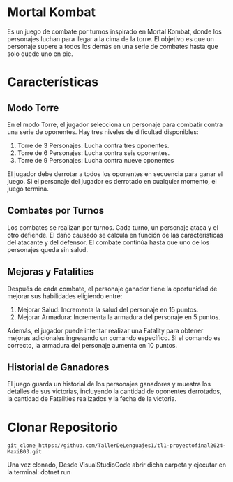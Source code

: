 # Mortal Kombat
Es un juego de combate por turnos inspirado en  Mortal Kombat, donde los personajes luchan para llegar a la cima de la torre. El objetivo es que un personaje supere a todos los demás en una serie de combates hasta que solo quede uno en pie.

# Características
## Modo Torre
En el modo Torre, el jugador selecciona un personaje para combatir contra una serie de oponentes. Hay tres niveles de dificultad disponibles:
1. Torre de 3 Personajes: Lucha contra tres oponentes.
2. Torre de 6 Personajes: Lucha contra seis oponentes.
3. Torre de 9 Personajes: Lucha contra nueve oponentes

El jugador debe derrotar a todos los oponentes en secuencia para ganar el juego. Si el personaje del jugador es derrotado en cualquier momento, el juego termina.

## Combates por Turnos
Los combates se realizan por turnos. Cada turno, un personaje ataca y el otro defiende. El daño causado se calcula en función de las características del atacante y del defensor. El combate continúa hasta que uno de los personajes queda sin salud.

## Mejoras y Fatalities
Después de cada combate, el personaje ganador tiene la oportunidad de mejorar sus habilidades eligiendo entre:
1. Mejorar Salud: Incrementa la salud del personaje en 15 puntos.
2. Mejorar Armadura: Incrementa la armadura del personaje en 5 puntos.

Además, el jugador puede intentar realizar una Fatality para obtener mejoras adicionales ingresando un comando específico. Si el comando es correcto, la armadura del personaje aumenta en 10 puntos.

## Historial de Ganadores
El juego guarda un historial de los personajes ganadores y muestra los detalles de sus victorias, incluyendo la cantidad de oponentes derrotados, la cantidad de Fatalities realizados y la fecha de la victoria.

# Clonar Repositorio
```
git clone https://github.com/TallerDeLenguajes1/tl1-proyectofinal2024-MaxiB03.git

```
Una vez clonado, Desde VisualStudioCode abrir dicha carpeta y ejecutar en la terminal: dotnet run

